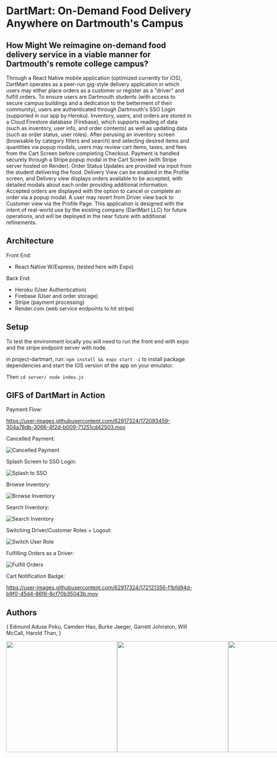 # DartMart:  On-Demand Food Delivery Anywhere on Dartmouth's Campus

## How Might We reimagine on-demand food delivery service in a viable manner for Dartmouth's remote college campus?


 Through a React Native mobile application (optimized currently for iOS), DartMart operates as a peer-run gig-style delivery application in which users may either place orders as a customer or register as a "driver" and fulfill orders. To ensure users are Dartmouth students (with access to secure campus buildings and a dedication to the betterment of their community), users are authenticated through Dartmouth's SSO Login (supported in our app by Heroku). Inventory, users, and orders are stored in a Cloud Firestore database (Firebase), which supports reading of data (such as inventory, user info, and order contents) as well as updating  data (such as order status, user roles). After perusing an inventory screen (browsable by category filters and search) and selecting desired items and quantities via popup modals, users may review cart items, taxes, and fees from the Cart Screen before completing Checkout. Payment is handled securely through a Stripe popup modal in the Cart Screen (with Stripe server hosted on Render). Order Status Updates are provided via input from the student delivering the food. Delivery View can be enabled in the Profile screen, and Delivery view displays orders available to be accepted, with detailed modals about each order providing additional information. Accepted orders are displayed with the option to cancel or complete an order via a popup modal. A user may revert from Driver view back to Customer view via the Profile Page. This application is designed with the intent of real-world use by the existing company (DartMart LLC) for future operations, and will be deployed in the near future with additional refinements.


## Architecture

Front End:  
* React Native W/Express, (tested here with Expo)

Back End: 
* Heroku (User Authentication)
* Firebase (User and order storage)
* Stripe (payment processing)
* Render.com (web service endpoints to hit stripe)

## Setup

To test the environment locally you will need to run the front end with expo and the stripe endpoint server with node.

in project-dartmart, run:
`npm install && expo start -i`
to install package dependencies and start the IOS version of the app on your emulator.

Then
`cd server/
node index.js `


## GIFS of DartMart in Action

Payment Flow:

https://user-images.githubusercontent.com/62917324/172093459-304a78db-3066-4f2d-b009-71251cd42503.mov


Cancelled Payment:

![Cancelled Payment](gifs/DM_CancelledPayment.gif)


Splash Screen to SSO Login:

![Splash to SSO](gifs/DM_SplashToSSOLogin.gif)

Browse Inventory:

![Browse Inventory](gifs/DM_ScrollInventory.gif)

Search Inventory:

![Search Inventory](gifs/DM_InventorySearch.gif)

Switching Driver/Customer Roles + Logout:

![Switch User Role](gifs/DM_SwitchingViews_Logout.gif)

Fulfilling Orders as a Driver:

![Fulfill Orders](gifs/DM_OrderScreen.gif)

Cart Notification Badge:

https://user-images.githubusercontent.com/62917324/172121356-f1bfd94d-b9f0-45d4-86f6-8cf70b35043b.mov





## Authors

{
Edmund Aduse Poku,
Camden Hao,
Burke Jaeger,
Garrett Johnston,
Will McCall,
Harold Than,
}

<div style="display: flex;">
<img src='https://media-exp2.licdn.com/dms/image/C4E03AQHV3JnXeU6Hhw/profile-displayphoto-shrink_400_400/0/1631854128489?e=1659571200&v=beta&t=Y-vtpDyc6bVYv06CnjG-x5FAfMA6OL4-11WtArdJPsw' style="width:300px;height:300px;" />
<img src='https://media-exp2.licdn.com/dms/image/C4E03AQG3UEpmF3OC2Q/profile-displayphoto-shrink_400_400/0/1596480559443?e=1659571200&v=beta&t=9-OPagyBLfo7L5vwioAJpCF-IvBSdXSyoGVUMxA5UPc' style="width:300px;height:300px;" />
<img src='https://media-exp2.licdn.com/dms/image/C4D03AQEM8mXT7WwaWQ/profile-displayphoto-shrink_400_400/0/1644938805452?e=1659571200&v=beta&t=gYSk4Y62agvjkn0V2H0kNh4YeD87QqxKZ73Hyw5d7kU' style="width:300px;height:300px;" />
<img src='https://media-exp2.licdn.com/dms/image/C4D03AQFPaUUF9tJWqg/profile-displayphoto-shrink_400_400/0/1635903534093?e=1659571200&v=beta&t=Smz2pl-LHk0PtT0A_m8cnOo3D2sv46wRHYFYUfrRI6A' style="width:300px;height:300px;" />
<img src='https://media-exp2.licdn.com/dms/image/C4D03AQFYN3suAiH4VA/profile-displayphoto-shrink_400_400/0/1627012112467?e=1659571200&v=beta&t=XomvJB1ebkhvFzQqsBYrlNKruv5xRMdmrqNEDon9gJY' style="width:300px;height:300px;" />
<img src='https://media-exp2.licdn.com/dms/image/C5103AQHcI5DKVeeHIg/profile-displayphoto-shrink_800_800/0/1526807577961?e=1659571200&v=beta&t=DBdC4jF0TBkTueL_Z2VPp0GGBActe7BrVWaZ5h-i4fg' style="width:300px;height:300px;" />
</div>



